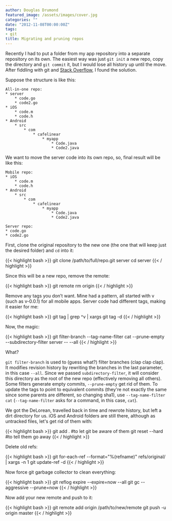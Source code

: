 ```yaml
---
author: Douglas Drumond
featured_image: /assets/images/cover.jpg
categories: ""
date: "2012-11-08T00:00:00Z"
tags:
- git
title: Migrating and pruning repos
---
```


Recently I had to put a folder from my app repository into a separate
repository on its own. The easiest way was just `git init` a new
repo, copy the directory and `git commit` it, but I would lose
all history up until the move. After fiddling with git and [Stack
Overflow](http://www.stackoverflow.com/ "Stack Overflow"), I found the
solution.

Suppose the structure is like this:

    All-in-one repo:
    * server
        * code.go
        * code2.go
    * iOS
        * code.m
        * code.h
    * Android
        * src
            * com
                * cafelinear
                    * myapp
                        * Code.java
                        * Code2.java

We want to move the server code into its own repo, so, final result will
be like this:

    Mobile repo:
    * iOS
        * code.m
        * code.h
    * Android
        * src
            * com
                * cafelinear
                    * myapp
                        * Code.java
                        * Code2.java

    Server repo:
    * code.go
    * code2.go

First, clone the original repository to the new one (the one that will
keep just the desired folder) and `cd` into it:

{{< highlight bash >}}
git clone /path/to/full/repo.git server
cd server
{{< / highlight >}}

Since this will be a new repo, remove the remote:

{{< highlight bash >}}
git remote rm origin
{{< / highlight >}}

Remove any tags you don’t want. Mine had a pattern, all started with v
(such as v-0.0.1) for all mobile apps. Server code had different tags,
making it easier for me:

{{< highlight bash >}}
git tag | grep \^v | xargs git tag -d
{{< / highlight >}}

Now, the magic:

{{< highlight bash >}}
git filter-branch --tag-name-filter cat --prune-empty --subdirectory-filter server -- --all
{{< / highlight >}}

What?

`git filter-branch` is used to (guess what?) filter branches (clap
clap clap). It modifies revision history by rewriting the branches
in the last parameter, in this case `--all`. Since we passed
`subdirectory-filter`, it will consider this directory as the root of
the new repo (effectively removing all others). Some filters generate
empty commits, `--prune-empty` get rid of them. To update the tags to
point to equivalent commits (they're not exactly the same since some
parents are different, so changing sha1), use `--tag-name-filter cat`
(`--tag-name-filter` asks for a command, in this case, `cat`).

We got the DeLorean, travelled back in time and rewrote history, but
left a dirt directory for us. iOS and Android folders are still there,
although as untracked files, let's get rid of them with:

{{< highlight bash >}}
git add . #to let git be aware of them
git reset --hard #to tell them go away
{{< / highlight >}}

Delete old refs:

{{< highlight bash >}}
git for-each-ref --format="%(refname)" refs/original/ | xargs -n 1 git update-ref -d
{{< / highlight >}}

Now force git garbage collector to clean everything:

{{< highlight bash >}}
git reflog expire --expire=now --all
git gc --aggressive --prune=now
{{< / highlight >}}

Now add your new remote and push to it:

{{< highlight bash >}}
git remote add origin /path/to/new/remote
git push -u origin master
{{< / highlight >}}


